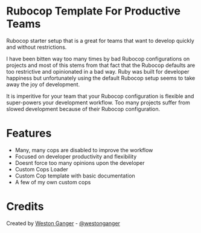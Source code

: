 # Rubocop Template For Productive Teams

Rubocop starter setup that is a great for teams that want to develop quickly and without restrictions.

I have been bitten way too many times by bad Rubocop configurations on projects and most of this stems from that fact that the Rubocop defaults are too restrictive and opinionated in a bad way. Ruby was built for developer happiness but unfortunately using the default Rubocop setup seems to take away the joy of development.

It is imperitive for your team that your Rubocop configuration is flexible and super-powers your development workflow. Too many projects suffer from slowed development because of their Rubocop configuration.

# Features

- Many, many cops are disabled to improve the workflow
- Focused on developer productivity and flexibility
- Doesnt force too many opinions upon the developer
- Custom Cops Loader
- Custom Cop template with basic documentation
- A few of my own custom cops

# Credits

Created by [Weston Ganger](https://westonganger.com) - [@westonganger](https://github.com/westonganger)
